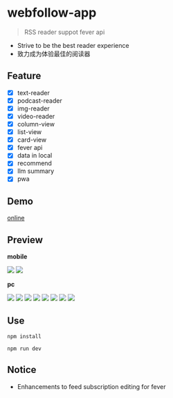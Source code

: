 # webfollow-app

> RSS reader suppot fever api

- Strive to be the best reader experience
- 致力成为体验最佳的阅读器

## Feature

- [x] text-reader
- [x] podcast-reader
- [x] img-reader
- [x] video-reader
- [x] column-view
- [x] list-view
- [x] card-view
- [x] fever api
- [x] data in local
- [x] recommend
- [x] llm summary
- [x] pwa

## Demo

[online](https://webfollow.cc)

## Preview

**mobile**

![](./doc/mobile-feed.png)
![](./doc/mobile-reader.png)

**pc**

![](./doc/col-view.png)
![](./doc/text-reader.png)
![](./doc/podcast-reader.png)
![](./doc/video-reader.png)
![](./doc/img-reader.png)
![](./doc/feed-items.png)
![](./doc/login.png)
![](./doc/feed-follow.png)

## Use

```
npm install
```

```
npm run dev
```

## Notice

- Enhancements to feed subscription editing for fever
